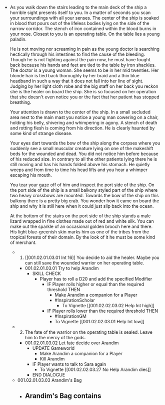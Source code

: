 - As you walk down the stairs leading to the main deck of the ship a horrible sight presents itself to you. In a matter of seconds you scan your surroundings with all your senses. The center of the ship is soaked in blood that pours out of the lifeless bodies lying on the side of the narrow corridor. The stench of iron contained within the blood burns in your nose. Closest to you is an operating table. On the table lies a young paladin. 
  
  He is not moving nor screaming in pain as the young doctor is searching hectically through his intestines to find the cause of the bleeding. Though he is not fighting against the pain now, he must have fought back because his hands and feet are tied to the table by iron shackles. The doctor is a young woman. She seems to be in her mid twenties. Her blonde hair is tied back thoroughly by her braid and a thin blue headband in such a way that it does not fall into her line of sight. Judging by her light cloth robe and the big staff on her back you reckon she is the healer on board the ship. She is so focused on her operation that she doesn't even notice you or the fact that her patient has stopped breathing.
  
  Your attention is drawn to the center of the ship. In a small secluded area next to the main mast you notice a young man cowering on a chair, holding his belly, shivering and whimpering in agony. A stench of death and rotting flesh is coming from his direction. He is clearly haunted by some kind of strange disease. 
  
  Your eyes dart towards the bow of the ship along the corpses where you suddenly see a small muscular creature lying on one of the makeshift beds for the wounded and dead. You did not notice him before because of his reduced size. In contrary to all the other patients lying there he is still moving and has his hands folded above his stomach. He quietly weeps and from time to time his head lifts and you hear a whimper escaping his mouth. 
  
  You tear your gaze off of him and inspect the port side of the ship. On the port side of the ship is a small balkony styled part of the ship where two heavy crossbows are mounted. Towards the bow of the ship on this balkony there is a pretty big crab. You wonder how it came on board the ship and why it is still here when it could just slip back into the ocean. 
  
  At the bottom of the stairs on the port side of the ship stands a male lizard wrapped in fine clothes made out of red and white silk. You can make out the sparkle of an occasional golden brooch here and there. His light blue-greenish skin marks him as one of the tribes from the tropical forests of their domain. By the look of it he must be some kind of merchant.
	- 1. [[001.02.01.03.01 Int 16]] You decide to aid the healer. Maybe you can still save the wounded warrior on her operating table.
		- 001.02.01.03.01 Try to help Arandim
			- SKILL CHECK
				- Player has to roll a D20 and add the specified Modifier
					- IF Player rolls higher or equal than the required threshold THEN
						- Make Arandim a companion for a Player
						- #InspirationScholar
							- To Vignette [[001.02.02.03.02 Help Int high]]
					- IF Player rolls lower than the required threshold THEN
						- #InspirationGM
						- To Vignette [[001.02.02.03.01 Help Int low]]
	- 2. The fate of the warrior on the operating table is sealed. Leave him to the mercy of the gods.
		- 001.02.01.03.02 Let fate decide over Arandim
			- UPDATE Gameworld
				- Make Arandim a companion for a Player
				- Kill Arandim
			- IF Player wants to talk to Sara again
				- To Vignette [[001.02.02.03.27 No Help Arandim dies]]
			- END DIALOGUE
	- 001.02.01.03.03 Arandim's Bag
		- Arandim's Bag contains
			-